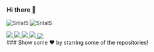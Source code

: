 ### Hi there 👋
![SrilalS](https://github-readme-stats.vercel.app/api?username=prineth&count_private=true&hide=stars&include_all_commits=true&line_height=24&show_icons=true&theme=algolia)
![SrilalS](https://github-readme-stats.vercel.app/api/top-langs/?username=prineth&layout=compact&langs_count=6&theme=algolia)
<!--
**prineth/Prineth** is a ✨ _special_ ✨ repository because its `README.md` (this file) appears on your GitHub profile.

Here are some ideas to get you started:

- 🔭 I’m currently working on ...
- 🌱 I’m currently learning ...
- 👯 I’m looking to collaborate on ...
- 🤔 I’m looking for help with ...
- 💬 Ask me about ...
- 📫 How to reach me: ...
- 😄 Pronouns: ...
- ⚡ Fun fact: ...
-->

<!--
Here are some ideas to get you started:  -->
<a href="https://www.linkedin.com/in/prineth-fernando-4072231ab/">
  <img src="https://img.shields.io/badge/-prineth_fernando-blue?style=flat-square&logo=Linkedin&logoColor=white&link=https://www.linkedin.com/in/prineth_fernando-630155147/" />
</a>
<a href="mailto:fprineth@gmail.com">
  <img src="https://img.shields.io/badge/-fprineth@gamil.com-c14438?style=flat-square&logo=Gmail&logoColor=white&link=mailto:fprineth@gmail.com" />
</a>
<a href="https://dev.to/prineth">
  <img src="https://img.shields.io/badge/DEV.to-prineth-black" />
</a>
<!--
<a href="https://dev.to/prineth">
  <img src="https://d2fltix0v2e0sb.cloudfront.net/dev-badge.svg" alt="Prineth Fernando's DEV Profile" height="30" width="30">
</a>
-->

<a href="https://github.com/prineth">
  <img src="https://img.shields.io/github/followers/prineth?label=Follow&style=social" />
</a>
 <a href="https://github.com/antonkomarev/github-profile-views-counter">
    <img
      align="center"
      src="https://komarev.com/ghpvc/?username=prineth&color=blueviolet&label=PROFILE+VIEWS" />
  </a><br>
### Show some ❤️ by starring some of the repositories!
